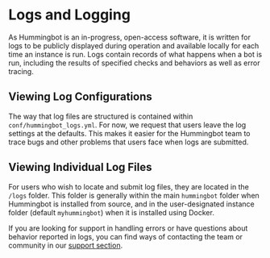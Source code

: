 # Logs and Logging

As Hummingbot is an in-progress, open-access software, it is written for logs to be publicly displayed during operation and available locally for each time an instance is run. Logs contain records of what happens when a bot is run, including the results of specified checks and behaviors as well as error tracing.

## Viewing Log Configurations

The way that log files are structured is contained within `conf/hummingbot_logs.yml`. For now, we request that users leave the log settings at the defaults. This makes it easier for the Hummingbot team to trace bugs and other problems that users face when logs are submitted.

## Viewing Individual Log Files

For users who wish to locate and submit log files, they are located in the `/logs` folder. This folder is generally within the main `hummingbot` folder when Hummingbot is installed from source, and in the user-designated instance folder (default `myhummingbot`) when it is installed using Docker.

If you are looking for support in handling errors or have questions about behavior reported in logs, you can find ways of contacting the team or community in our [support section](/support.md).
